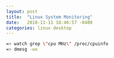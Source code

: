 ```yaml
---
layout: post
title:  "Linux System Monitoring"
date:   2018-11-11 18:46:57 -0400
categories: linux desktop
---
```


```bash
=> watch grep \"cpu MHz\" /proc/cpuinfo
=> dmesg -wx
```

